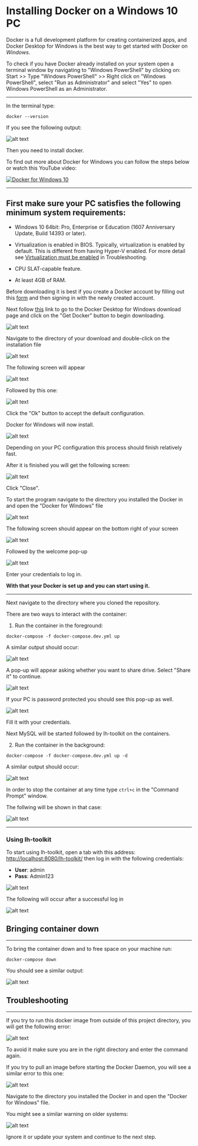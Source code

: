 # Installing Docker on a Windows 10 PC

Docker is a full development platform for creating containerized apps, and Docker Desktop for Windows is the best way to get started with Docker on _Windows_.

To check if you have Docker already installed on your system open a terminal window by navigating to "Windows PowerShell" by clicking on: Start >> Type "Windows PowerShell" >> Right click on "Windows PowerShell", select "Run as Administrator" and select "Yes" to open Windows PowerShell as an Administrator.

---

In the terminal type:

```
docker --version
```

If you see the following output:

![alt text](img/docker-not-installed-message.png "Docker not installed message")

Then you need to install docker.

To find out more about Docker for Windows you can follow the steps below or watch this YouTube video:

[![Docker for Windows 10](img/youtube-thumbnail.png)](https://youtu.be/iJeL2tOFfvM?t=14 "Docker for Windows 10")

---

## First make sure your PC satisfies the following minimum system requirements:

- Windows 10 64bit: Pro, Enterprise or Education (1607 Anniversary Update, Build 14393 or later).

- Virtualization is enabled in BIOS. Typically, virtualization is enabled by default. This is different from having Hyper-V enabled. For more detail see [Virtualization must be enabled](https://docs.docker.com/docker-for-windows/troubleshoot/#virtualization-must-be-enabled) in Troubleshooting.

- CPU SLAT-capable feature.

- At least 4GB of RAM.

Before downloading it is best if you create a Docker account by filling out this [form](https://hub.docker.com/signup) and then signing in with the newly created account.

Next follow [this](https://hub.docker.com/editions/community/docker-ce-desktop-windows) link to go to the Docker Desktop for Windows download page and click on the "Get Docker" button to begin downloading.

![alt text](img/docker-download-button.png "Docker download")

Navigate to the directory of your download and double-click on the installation file

![alt text](img/docker-file.png "Docker file")

The following screen will appear

![alt text](img/docker-download-screen.png "Docker download screen")

Followed by this one:

![alt text](img/docker-configuration-screen.png "Docker configuration screen")

Click the "Ok" button to accept the default configuration.

Docker for Windows will now install.

![alt text](img/unpacking-docker-files.png "Docker installation process")

Depending on your PC configuration this process should finish relatively fast.

After it is finished you will get the following screen:

![alt text](img/installation-finished.png "Docker installation finished")

Click "Close".

To start the program navigate to the directory you installed the Docker in and open the "Docker for Windows" file

![alt text](img/docker-start-icon.png "Docker start icon")

The following screen should appear on the bottom right of your screen

![alt text](img/docker-desktop-starting.png "Docker Desktop starting")

Followed by the welcome pop-up

![alt text](img/docker-welcome-pop-up.png "Docker Welcome Pop-up")

Enter your credentials to log in.

**With that your Docker is set up and you can start using it.**

---

Next navigate to the directory where you cloned the repository.

There are two ways to interact with the container:

1. Run the container in the foreground:

```
docker-compose -f docker-compose.dev.yml up
```

A similar output should occur:

![alt text](img/container-in-foreground.png "Container in foreground output")

A pop-up will appear asking whether you want to share drive. Select "Share it" to continue.

![alt text](img/share-pop-up.png "pop-up")

If your PC is password protected you should see this pop-up as well.

![alt text](img/docker-access.png "docker access")

Fill it with your credentials.

Next MySQL will be started followed by lh-toolkit on the containers.

2. Run the container in the background:

```
docker-compose -f docker-compose.dev.yml up -d
```

A similar output should occur:

![alt text](img/container-in-background.png "Container in background output")

In order to stop the container at any time type `ctrl+c` in the "Command Prompt" window.

The follwing will be shown in that case:

![alt text](img/docker-server-stop.png "Docker server stop")

---

### Using lh-toolkit

To start using lh-toolkit, open a tab with this address: [http://localhost:8080/lh-toolkit/](http://localhost:8080/lh-toolkit/) then log in with the following credentials:

- **User**: admin
- **Pass**: Admin123

![alt text](img/lh-sign-in.png "Sign in page for Libre Health toolkit")

The following will occur after a successful log in

![alt text](img/sign-in-success.png "Successful sign in page")

## Bringing container down

---

To bring the container down and to free space on your machine run:

```
docker-compose down
```

You should see a similar output:

![alt text](img/bringing-container-down.png "Output from the 'docker-compose down' command")

## Troubleshooting

---

If you try to run this docker image from outside of this project directory, you will get the following error:

![alt text](img/wrong-path-name.png "Output from the 'docker-compose down' command")

To avoid it make sure you are in the right directory and enter the command again.

If you try to pull an image before starting the Docker Daemon, you will see a similar error to this one:

![alt text](img/no-daemon-pull-request.png "Output when Docker daemon is not running")

Navigate to the directory you installed the Docker in and open the "Docker for Windows" file.

You might see a similar warning on older systems:

![alt text](img/old-windows.png "No Windows output")

Ignore it or update your system and continue to the next step.
